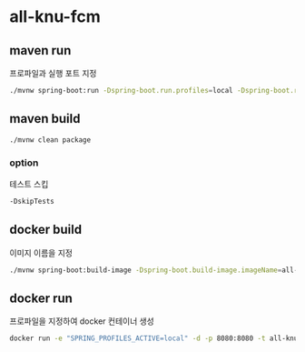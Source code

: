# all-knu-fcm

## maven run
프로파일과 실행 포트 지정
```bash
./mvnw spring-boot:run -Dspring-boot.run.profiles=local -Dspring-boot.run.jvmArguments='-Dserver.port=8081'
```

## maven build
```bash
./mvnw clean package
```
### option
테스트 스킵
```bash
-DskipTests
```

## docker build
이미지 이름을 지정
```bash
./mvnw spring-boot:build-image -Dspring-boot.build-image.imageName=all-knu-fcm
```

## docker run
프로파일을 지정하여 docker 컨테이너 생성
```bash
docker run -e "SPRING_PROFILES_ACTIVE=local" -d -p 8080:8080 -t all-knu-fcm
```
